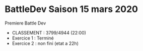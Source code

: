 # BattleDev Saison 15 mars 2020

Premiere Battle Dev

- CLASSEMENT : 3799/4944 (22:00)
- Exercice 1 : Terminé
- Exercice 2 : non fini (etat a 22h)
